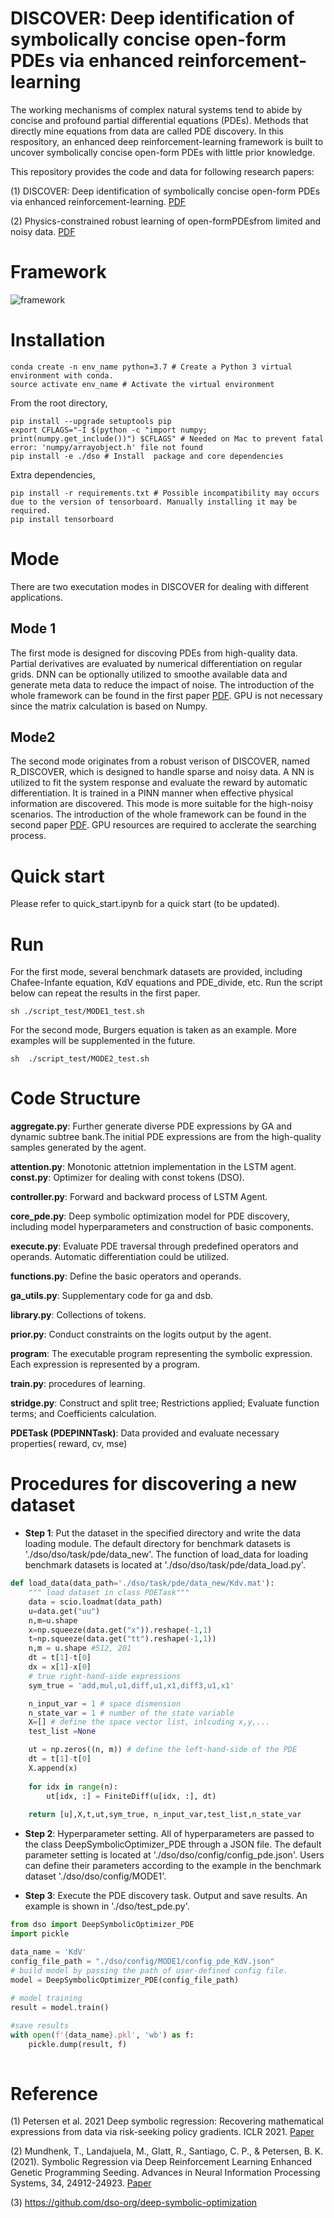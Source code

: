 # DISCOVER: Deep identification of symbolically concise open-form PDEs via enhanced reinforcement-learning
The working mechanisms of complex natural systems tend to abide by concise and profound partial differential equations (PDEs). Methods that directly mine equations from data are called PDE discovery. In this respository, an enhanced deep reinforcement-learning framework is built to uncover symbolically concise
open-form PDEs with little prior knowledge. 


This repository provides the code and data for following research papers:

(1) DISCOVER: Deep identification of symbolically concise open-form PDEs via enhanced reinforcement-learning. [PDF](https://journals.aps.org/prresearch/abstract/10.1103/PhysRevResearch.6.013182)

(2) Physics-constrained robust learning of open-formPDEsfrom limited and noisy data. [PDF](https://pubs.aip.org/aip/pof/article-abstract/36/5/057123/3292510/Physics-constrained-robust-learning-of-open-form)


# Framework
 ![framework](./dso/framework.png)

# Installation
```
conda create -n env_name python=3.7 # Create a Python 3 virtual environment with conda.
source activate env_name # Activate the virtual environment
```
From the root directory, 
```
pip install --upgrade setuptools pip
export CFLAGS="-I $(python -c "import numpy; print(numpy.get_include())") $CFLAGS" # Needed on Mac to prevent fatal error: 'numpy/arrayobject.h' file not found
pip install -e ./dso # Install  package and core dependencies

```
Extra dependencies,
```
pip install -r requirements.txt # Possible incompatibility may occurs due to the version of tensorboard. Manually installing it may be required.
pip install tensorboard 
```

# Mode
There are two executation modes in DISCOVER for dealing with different applications. 
## Mode 1
The first mode is designed for discoving PDEs from high-quality data. Partial derivatives are evaluated by numerical differentiation on regular grids. DNN can be optionally utilized to smoothe available data and generate meta data to reduce the impact of noise. The introduction of the whole framework can be found in the first paper [PDF](https://journals.aps.org/prresearch/abstract/10.1103/PhysRevResearch.6.013182). GPU is not necessary since the matrix calculation is based on Numpy.

## Mode2
The second mode originates from a robust verison of DISCOVER, named R_DISCOVER, which is designed to handle sparse and noisy data.  A NN is utilized to fit the system response and evaluate the reward by automatic differentiation. It is trained in a PINN manner when effective physical information are discovered. This mode is more suitable for the high-noisy scenarios. The introduction of the whole framework can be found in the second paper [PDF](https://arxiv.org/ftp/arxiv/papers/2309/2309.07672.pdf). GPU resources are required to acclerate the searching process.

# Quick start
Please refer to quick_start.ipynb for a quick start (to be updated).

# Run
 For the first mode, several benchmark datasets are provided, including Chafee-Infante equation, KdV equations and PDE_divide, etc. Run the script below can repeat the results in the first paper.
 ```
 sh ./script_test/MODE1_test.sh
 ```
For the second mode, Burgers equation is taken as an example. More examples will be supplemented in the future.
```
sh  ./script_test/MODE2_test.sh
```

# Code Structure
**aggregate.py**: Further generate diverse PDE expressions by GA and dynamic subtree bank.The initial PDE expressions are from the high-quality samples generated by the agent.

**attention.py**: Monotonic attetnion implementation in the LSTM agent.
**const.py**: Optimizer for dealing with const tokens (DSO).

**controller.py**: Forward and backward process of LSTM Agent.

**core_pde.py**:  Deep symbolic optimization model for PDE discovery, including model hyperparameters and construction of basic components.

**execute.py**: Evaluate PDE traversal through predefined operators and operands. Automatic differentiation could be utilized.

**functions.py**: Define the basic operators and operands.

**ga_utils.py**: Supplementary code for ga and dsb.

**library.py**: Collections of tokens.

**prior.py**: Conduct constraints on the logits output by the agent.

**program**: The executable program representing the symbolic expression. Each expression is represented by a program.

**train.py**: procedures of learning.

**stridge.py**: Construct and split tree; Restrictions applied; Evaluate function terms; and Coefficients calculation.

**PDETask (PDEPINNTask)**: Data provided and evaluate necessary properties( reward, cv, mse) 


# Procedures for discovering a new dataset

* **Step 1**:  Put the dataset in the specified directory and write the data loading module. The default directory for benchmark datasets is './dso/dso/task/pde/data_new'. The function of load_data for loading benchmark datasets is located at './dso/dso/task/pde/data_load.py'.

```python
def load_data(data_path='./dso/task/pde/data_new/Kdv.mat'):
    """ load dataset in class PDETask"""    
    data = scio.loadmat(data_path)
    u=data.get("uu")
    n,m=u.shape
    x=np.squeeze(data.get("x")).reshape(-1,1)
    t=np.squeeze(data.get("tt").reshape(-1,1))
    n,m = u.shape #512, 201
    dt = t[1]-t[0]
    dx = x[1]-x[0]
    # true right-hand-side expressions
    sym_true = 'add,mul,u1,diff,u1,x1,diff3,u1,x1'

    n_input_var = 1 # space dismension
    n_state_var = 1 # number of the state variable 
    X=[] # define the space vector list, inlcuding x,y,...
    test_list =None

    ut = np.zeros((n, m)) # define the left-hand-side of the PDE
    dt = t[1]-t[0]
    X.append(x)
    
    for idx in range(n):
        ut[idx, :] = FiniteDiff(u[idx, :], dt)
    
    return [u],X,t,ut,sym_true, n_input_var,test_list,n_state_var
```

* **Step 2**: Hyperparameter setting. All of hyperparameters are passed to the class DeepSymbolicOptimizer_PDE through a JSON file. The default parameter setting is located at './dso/dso/config/config_pde.json'. Users can define their parameters according to the example in the benchmark dataset './dso/dso/config/MODE1'.

* **Step 3**: Execute the PDE discovery task. Output and save results. An example is shown in './dso/test_pde.py'.
```python
from dso import DeepSymbolicOptimizer_PDE
import pickle 

data_name = 'KdV'
config_file_path = "./dso/config/MODE1/config_pde_KdV.json"
# build model by passing the path of user-defined config file. 
model = DeepSymbolicOptimizer_PDE(config_file_path)
    
# model training
result = model.train()

#save results
with open(f'{data_name}.pkl', 'wb') as f:
    pickle.dump(result, f)
        
```

# Reference

(1) Petersen et al. 2021 Deep symbolic regression: Recovering mathematical expressions from data via risk-seeking policy gradients. ICLR 2021.  [Paper](https://openreview.net/forum?id=m5Qsh0kBQG)

(2) Mundhenk, T., Landajuela, M., Glatt, R., Santiago, C. P., & Petersen, B. K. (2021). Symbolic Regression via Deep Reinforcement Learning Enhanced Genetic Programming Seeding. Advances in Neural Information Processing Systems, 34, 24912-24923.  [Paper](https://proceedings.neurips.cc/paper/2021/file/d073bb8d0c47f317dd39de9c9f004e9d-Paper.pdf)

(3) https://github.com/dso-org/deep-symbolic-optimization